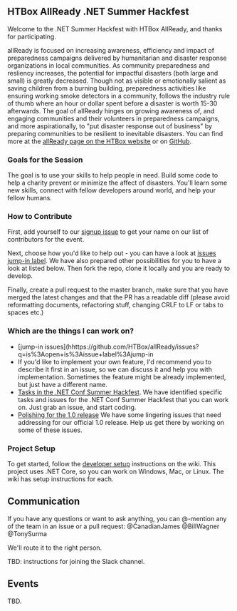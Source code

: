 ## HTBox AllReady .NET Summer Hackfest

Welcome to the .NET Summer Hackfest with HTBox AllReady, and thanks for participating.

allReady is focused on increasing awareness, efficiency and impact of preparedness campaigns delivered by humanitarian and disaster response organizations in local communities. As community preparedness and resliency increases, the potential for impactful disasters (both large and small) is greatly decreased. Though not as visible or emotionally salient as saving children from a burning building, preparedness activities like ensuring working smoke detectors in a community, follows the industry rule of thumb where an hour or dollar spent before a disaster is worth 15-30 afterwards. The goal of allReady hinges on growing awareness of, and engaging communities and their volunteers in preparedness campaigns, and more aspirationally, to "put disaster response out of business" by preparing communities to be resilient to inevitable disasters. You can find more at the [allReady page on the HTBox website](http://htbox.org/projects/allReady) or on [GitHub](https://github.com/HTBox/allready).


### Goals for the Session

The goal is to use your skills to help people in need. Build some code to help a charity prevent or minimize the affect of disasters. You'll learn some new skills, connect with fellow developers around world, and help your fellow humans.

### How to Contribute

First, add yourself to our [signup issue](https://github.com/HTBox/allReady/issues/2079) to get your name on our list of contributors for the event.

Next, choose how you'd like to help out - you can have a look at [issues jump-in label](https://github.com/HTBox/allReady/issues?q=is%3Aopen+is%3Aissue+label%3Ajump-in). We have also prepared other possibilities for you to have a look at listed below. Then fork the repo, clone it locally and you are ready to develop. 

Finally, create a pull request to the master branch, make sure that you have merged the latest changes and that the PR has a readable diff (please avoid reformatting documents, refactoring stuff, changing CRLF to LF or tabs to spaces etc.)

### Which are the things I can work on?

* [jump-in issues](hhttps://github.com/HTBox/allReady/issues?q=is%3Aopen+is%3Aissue+label%3Ajump-in
* If you'd like to implement your own feature, I'd recommend you to describe it first in an issue, so we can discuss it and help you with implementation. Sometimes the feature might be already implemented, but just have a different name.
* [Tasks in the .NET Conf Summer Hackfest](https://github.com/HTBox/allReady/projects/3). We have identified specific tasks and issues for the .NET Conf Summer Hackfest that you can work on. Just grab an issue, and start coding.
* [Polishing for the 1.0 release](https://github.com/HTBox/allReady/milestone/21) We have some lingering issues that need addressing for our official 1.0 release. Help us get there by working on some of these issues.

### Project Setup

To get started, follow the [developer setup](https://github.com/HTBox/allReady/wiki/Developer-Setup) instructions on the wiki. This project uses .NET Core, so you can work on Windows, Mac, or Linux. The wiki has setup instructions for each. 

## Communication

If you have any questions or want to ask anything, you can @-mention any of the team in an issue or a pull request:
@CanadianJames
@BillWagner
@TonySurma

We'll route it to the right person.

TBD: instructions for joining the Slack channel.

## Events

TBD.
